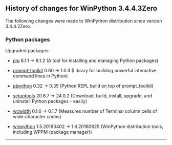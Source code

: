 ﻿## History of changes for WinPython 3.4.4.3Zero

The following changes were made to WinPython distribution since version 3.4.4.2Zero.

### Python packages

Upgraded packages:

  * [pip](http://pypi.python.org/pypi/pip) 8.1.1 → 8.1.2 (A tool for installing and managing Python packages)
  * [prompt-toolkit](http://pypi.python.org/pypi/prompt-toolkit) 0.60 → 1.0.3 (Library for building powerful interactive command lines in Python)
  * [ptpython](http://pypi.python.org/pypi/ptpython) 0.32 → 0.35 (Python REPL build on top of prompt_toolkit)
  * [setuptools](http://pypi.python.org/pypi/setuptools) 20.6.7 → 24.0.2 (Download, build, install, upgrade, and uninstall Python packages - easily)
  * [wcwidth](http://pypi.python.org/pypi/wcwidth) 0.1.6 → 0.1.7 (Measures number of Terminal column cells of wide-character codes)
  * [winpython](http://winpython.github.io/) 1.5.20160402 → 1.6.20160625 (WinPython distribution tools, including WPPM (package manager))

* * *
